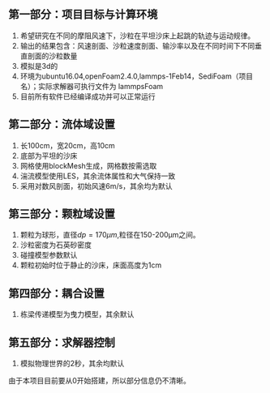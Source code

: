 ## 第一部分：项目目标与计算环境

1. 希望研究在不同的摩阻风速下，沙粒在平坦沙床上起跳的轨迹与运动规律。
2. 输出的结果包含：风速剖面、沙粒速度剖面、输沙率以及在不同时间下不同垂直剖面的沙粒数量
3. 模拟是3d的
4. 环境为ubuntu16.04,openFoam2.4.0,lammps-1Feb14，SediFoam（项目名）；实际求解器可执行文件为 lammpsFoam
5. 目前所有软件已经编译成功并可以正常运行

## 第二部分：流体域设置

1. 长100cm，宽20cm，高10cm
2. 底部为平坦的沙床
3. 网格使用blockMesh生成，网格数按需选取
4. 湍流模型使用LES，其余流体属性和大气保持一致
5. 采用对数风剖面，初始风速6m/s，其余均为默认

## 第三部分：颗粒域设置

1. 颗粒为球形，直径$dp=170µm$,粒径在150-200µm之间。
2. 沙粒密度为石英砂密度
3. 碰撞模型参数默认
4. 颗粒初始时位于静止的沙床，床面高度为1cm

## 第四部分：耦合设置

1. 栋梁传递模型为曳力模型，其余默认

## 第五部分：求解器控制

1. 模拟物理世界的2秒，其余均默认



由于本项目目前要从0开始搭建，所以部分信息仍不清晰。